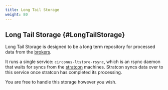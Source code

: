```yaml
---
title: Long Tail Storage
weight: 80
---
```


## Long Tail Storage {#LongTailStorage}
Long Tail Storage is designed to be a long term repository for processed data from the [brokers](/Roles/broker.md).

It runs a single service: `circonus-ltstore-rsync`, which is an rsync daemon that waits for syncs from the [stratcon](/circonus/wiki.php/OperationManual/Roles/stratcon.md) machines.  Stratcon syncs data over to this service once stratcon has completed its processing.

You are free to handle this storage however you wish.
